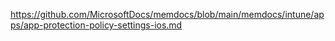 https://github.com/MicrosoftDocs/memdocs/blob/main/memdocs/intune/apps/app-protection-policy-settings-ios.md